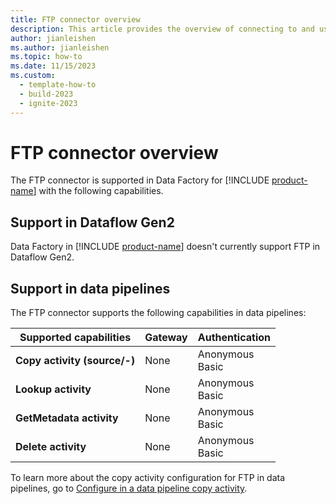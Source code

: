 ```yaml
---
title: FTP connector overview
description: This article provides the overview of connecting to and using FTP data in Data Factory.
author: jianleishen
ms.author: jianleishen
ms.topic: how-to
ms.date: 11/15/2023
ms.custom:
  - template-how-to
  - build-2023
  - ignite-2023
---
```


# FTP connector overview

The FTP connector is supported in Data Factory for [!INCLUDE [product-name](../includes/product-name.md)] with the following capabilities.

## Support in Dataflow Gen2

Data Factory in [!INCLUDE [product-name](../includes/product-name.md)] doesn't currently support FTP in Dataflow Gen2.

## Support in data pipelines

The FTP connector supports the following capabilities in data pipelines:

| Supported capabilities | Gateway | Authentication |
| --- | --- | ---|
| **Copy activity (source/-)** | None | Anonymous<br>Basic |
| **Lookup activity** | None | Anonymous<br>Basic |
| **GetMetadata activity** | None | Anonymous<br>Basic |
| **Delete activity** | None | Anonymous<br>Basic |

To learn more about the copy activity configuration for FTP in data pipelines, go to [Configure in a data pipeline copy activity](connector-ftp-copy-activity.md).
